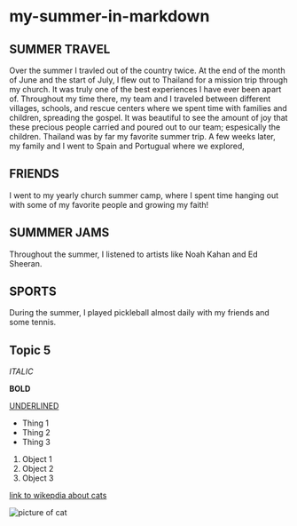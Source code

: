 # my-summer-in-markdown

## SUMMER TRAVEL 
Over the summer I travled out of the country twice. At the end of the month of June and the start of July, I flew out to Thailand for a mission trip through my church. It was truly one of the best experiences I have ever been apart of. Throughout my time there, my team and I traveled between different villages, schools, and rescue centers where we spent time with families and children, spreading the gospel. It was beautiful to see the amount of joy that these precious people carried and poured out to our team; espesically the children. Thailand was by far my favorite summer trip. A few weeks later, my family and I went to Spain and Portugual where we explored,

## FRIENDS
I went to my yearly church summer camp, where I spent time hanging out with some of my favorite people and growing my faith!

## SUMMMER JAMS
Throughout the summer, I listened to artists like Noah Kahan and Ed Sheeran.

## SPORTS
During the summer, I played pickleball almost daily with my friends and some tennis.
## Topic 5


*ITALIC*

**BOLD**

<u>UNDERLINED</u>

- Thing 1
- Thing 2
- Thing 3

1. Object 1
2. Object 2
3. Object 3

[link to wikepdia about cats](https://en.wikipedia.org/wiki/Cat)



![picture of cat](cat.png)
